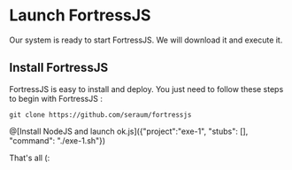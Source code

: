 # Launch FortressJS

Our system is ready to start FortressJS. We will download it and execute it.


## Install FortressJS

FortressJS is easy to install and deploy. You just need to follow these steps to begin with FortressJS :

`git clone https://github.com/seraum/fortressjs `

@[Install NodeJS and launch ok.js]({"project":"exe-1", "stubs": [], "command": "./exe-1.sh"})

That's all (:
